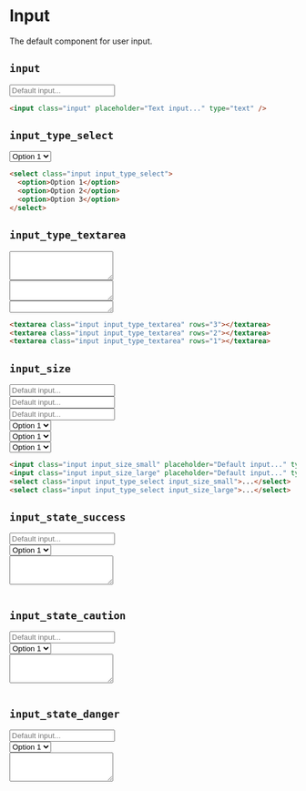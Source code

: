 # Input

<p class="text_lead">The default component for user input.</p>

## `input`

<div class="demo demo_medium_row">
  <div class="demo__render">
    <input class="input" placeholder="Default input..." type="text" />
  </div>
  <div class="demo__code">

```html
<input class="input" placeholder="Text input..." type="text" />
```

  </div>
</div>

## `input_type_select`

<div class="demo demo_medium_row">
  <div class="demo__render">
    <select class="input input_type_select">
      <option>Option 1</option>
      <option>Option 2</option>
      <option>Option 3</option>
    </select>
  </div>
  <div class="demo__code">

```html
<select class="input input_type_select">
  <option>Option 1</option>
  <option>Option 2</option>
  <option>Option 3</option>
</select>
```

  </div>
</div>

## `input_type_textarea`

<div class="demo demo_medium_row">
  <div class="demo__render">
    <div class="demo__group">
      <textarea class="input input_type_textarea" rows="3"></textarea>
    </div>
    <div class="demo__group">
      <textarea class="input input_type_textarea" rows="2"></textarea>
    </div>
    <div class="demo__group">
      <textarea class="input input_type_textarea" rows="1"></textarea>
    </div>
  </div>
  <div class="demo__code">

```html
<textarea class="input input_type_textarea" rows="3"></textarea>
<textarea class="input input_type_textarea" rows="2"></textarea>
<textarea class="input input_type_textarea" rows="1"></textarea>
```

  </div>
</div>

## `input_size`

<div class="demo demo_medium_row">
  <div class="demo__render">
    <div class="demo__group">
      <input class="input input_size_small" placeholder="Default input..." type="text" />
    </div>
    <div class="demo__group">
      <input class="input" placeholder="Default input..." type="text" />
    </div>
    <div class="demo__group">
      <input class="input input_size_large" placeholder="Default input..." type="text" />
    </div>
    <div class="demo__group">
      <select class="input input_type_select input_size_small">
        <option>Option 1</option>
        <option>Option 2</option>
        <option>Option 3</option>
      </select>
    </div>
    <div class="demo__group">
      <select class="input input_type_select">
        <option>Option 1</option>
        <option>Option 2</option>
        <option>Option 3</option>
      </select>
    </div>
    <div class="demo__group">
      <select class="input input_type_select input_size_large">
        <option>Option 1</option>
        <option>Option 2</option>
        <option>Option 3</option>
      </select>
    </div>
  </div>
  <div class="demo__code">

```html
<input class="input input_size_small" placeholder="Default input..." type="text" />
<input class="input input_size_large" placeholder="Default input..." type="text" />
<select class="input input_type_select input_size_small">...</select>
<select class="input input_type_select input_size_large">...</select>
```

  </div>
</div>

## `input_state_success`

<div class="demo demo_medium_row">
  <div class="demo__render">
    <div class="demo__group">
      <input class="input input_state_success" placeholder="Default input..." type="text" />
    </div>
    <div class="demo__group">
      <select class="input input_state_success input_type_select">
        <option>Option 1</option>
        <option>Option 2</option>
        <option>Option 3</option>
      </select>
    </div>
    <div class="demo__group">
      <textarea class="input input_state_success input_type_textarea" rows="3"></textarea>
    </div>
  </div>
  <div class="demo__code">

```html

```

  </div>
</div>

## `input_state_caution`

<div class="demo demo_medium_row">
  <div class="demo__render">
    <div class="demo__group">
      <input class="input input_state_caution" placeholder="Default input..." type="text" />
    </div>
    <div class="demo__group">
      <select class="input input_state_caution input_type_select">
        <option>Option 1</option>
        <option>Option 2</option>
        <option>Option 3</option>
      </select>
    </div>
    <div class="demo__group">
      <textarea class="input input_state_caution input_type_textarea" rows="3"></textarea>
    </div>
  </div>
  <div class="demo__code">

```html

```

  </div>
</div>

## `input_state_danger`

<div class="demo demo_medium_row">
  <div class="demo__render">
    <div class="demo__group">
      <input class="input input_state_danger" placeholder="Default input..." type="text" />
    </div>
    <div class="demo__group">
      <select class="input input_state_danger input_type_select">
        <option>Option 1</option>
        <option>Option 2</option>
        <option>Option 3</option>
      </select>
    </div>
    <div class="demo__group">
      <textarea class="input input_state_danger input_type_textarea" rows="3"></textarea>
    </div>
  </div>
  <div class="demo__code">

```html

```

  </div>
</div>
